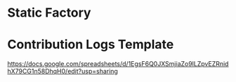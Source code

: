 # Static Factory

# Contribution Logs Template
https://docs.google.com/spreadsheets/d/1EgsF6Q0JXSmjiaZo9lLZpvEZRnidhX79CG1n58DhqH0/edit?usp=sharing
